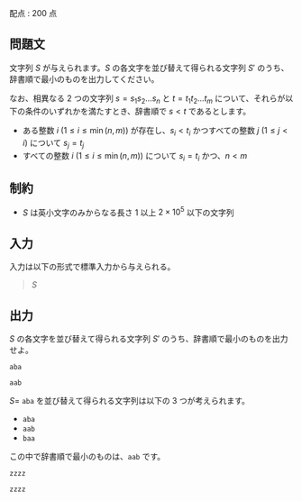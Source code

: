 配点 : $200$ 点

## 問題文

文字列 $S$ が与えられます。$S$ の各文字を並び替えて得られる文字列 $S'$ のうち、辞書順で最小のものを出力してください。

なお、相異なる $2$ つの文字列 $s = s_1 s_2 \ldots s_n$ と $t = t_1 t_2 \ldots t_m$ について、それらが以下の条件のいずれかを満たすとき、辞書順で $s \lt t$ であるとします。

- ある整数 $i\ (1 \leq i \leq \min(n,m))$ が存在し、$s_i \lt t_i$ かつすべての整数 $j\ (1 \leq j \lt i)$ について $s_j=t_j$
- すべての整数 $i\ (1 \leq i \leq \min(n,m))$ について $s_i = t_i$ かつ、$n \lt m$

## 制約

- $S$ は英小文字のみからなる長さ $1$ 以上 $2 \times 10^5$ 以下の文字列

## 入力

入力は以下の形式で標準入力から与えられる。

> $S$

## 出力

$S$ の各文字を並び替えて得られる文字列 $S'$ のうち、辞書順で最小のものを出力せよ。

```input1
aba
```

```output1
aab
```

$S=$ `aba` を並び替えて得られる文字列は以下の $3$ つが考えられます。

- `aba`
- `aab`
- `baa`

この中で辞書順で最小のものは、`aab` です。

```input2
zzzz
```

```output2
zzzz
```